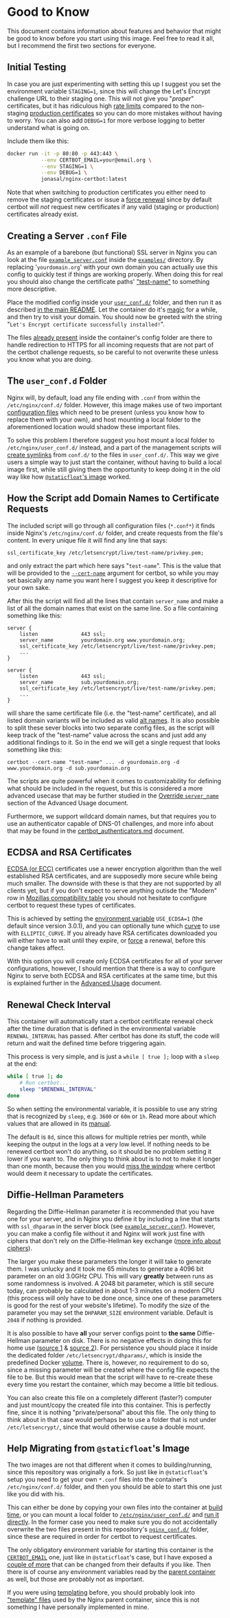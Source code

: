 # Good to Know

This document contains information about features and behavior that might be
good to know before you start using this image. Feel free to read it all, but I
recommend the first two sections for everyone.

## Initial Testing
In case you are just experimenting with setting this up I suggest you set the
environment variable `STAGING=1`, since this will change the Let's Encrypt
challenge URL to their staging one. This will not give you "*proper*"
certificates, but it has ridiculous high [rate limits][1] compared to the
non-staging [production certificates][2] so you can do more mistakes without
having to worry. You can also add `DEBUG=1` for more verbose logging to better
understand what is going on.

Include them like this:
```bash
docker run -it -p 80:80 -p 443:443 \
           --env CERTBOT_EMAIL=your@email.org \
           --env STAGING=1 \
           --env DEBUG=1 \
           jonasal/nginx-certbot:latest
```

Note that when switching to production certificates you either need to remove the
staging certificates or issue a [force renewal](./advanced_usage.md#manualforce-renewal)
since by default certbot will *not* request new certificates if any valid
(staging or production) certificates already exist.

## Creating a Server `.conf` File
As an example of a barebone (but functional) SSL server in Nginx you can
look at the file [`example_server.conf`](../examples/example_server.conf)
inside the [`examples/`](../examples) directory. By replacing '`yourdomain.org`'
with your own domain you can actually use this config to quickly test if things
are working properly. When doing this for real you should also change the
certificate paths'
["test-name"](#how-the-script-add-domain-names-to-certificate-requests) to
something more descriptive.

Place the modified config inside your [`user_conf.d/`](#the-user_confd-folder)
folder, and then run it as described
[in the main README](../README.md#run-with-docker-run). Let the container do
it's [magic](#diffie-hellman-parameters) for a while, and then try to visit
your domain. You should now be greeted with the string \
"`Let's Encrypt certificate successfully installed!`".

The files [already present](../src/nginx_conf.d) inside the container's config
folder are there to handle redirection to HTTPS for all incoming requests that
are not part of the certbot challenge requests, so be careful to not overwrite
these unless you know what you are doing.

## The `user_conf.d` Folder
Nginx will, by default, load any file ending with `.conf` from within the
`/etc/nginx/conf.d/` folder. However, this image makes use of two important
[configuration files](../src/nginx_conf.d) which need to be present (unless you
know how to replace them with your own), and host mounting a local folder to
the aforementioned location would shadow these important files.

To solve this problem I therefore suggest you host mount a local folder to
`/etc/nginx/user_conf.d/` instead, and a part of the management scripts will
[create symlinks][3] from `conf.d/` to the files in `user_conf.d/`. This way
we give users a simple way to just start the container, without having to build
a local image first, while still giving them the opportunity to keep doing it
in the old way like how [`@staticfloat`'s image][5] worked.


## How the Script add Domain Names to Certificate Requests
The included script will go through all configuration files (`*.conf*`) it
finds inside Nginx's `/etc/nginx/conf.d/` folder, and create requests from the
file's content. In every unique file it will find any line that says:

```
ssl_certificate_key /etc/letsencrypt/live/test-name/privkey.pem;
```

and only extract the part which here says "`test-name`". This is the value that
will be provided to the [`--cert-name`][14] argument for certbot, so while you
may set basically any name you want here I suggest you keep it descriptive for
your own sake.

After this the script will find all the lines that contain `server_name` and
make a list of all the domain names that exist on the same line. So a file
containing something like this:

```
server {
    listen              443 ssl;
    server_name         yourdomain.org www.yourdomain.org;
    ssl_certificate_key /etc/letsencrypt/live/test-name/privkey.pem;
    ...
}

server {
    listen              443 ssl;
    server_name         sub.yourdomain.org;
    ssl_certificate_key /etc/letsencrypt/live/test-name/privkey.pem;
    ...
}
```

will share the same certificate file (i.e. the "test-name" certificate), and
all listed domain variants will be included as valid [alt names][15]. It is
also possible to split these sever blocks into two separate config files,
as the script will keep track of the "test-name" value across the scans and just
add any additional findings to it. So in the end we will get a single request
that looks something like this:

```
certbot --cert-name "test-name" ... -d yourdomain.org -d www.yourdomain.org -d sub.yourdomain.org
```

The scripts are quite powerful when it comes to customizability for defining
what should be included in the request, but this is considered a more advanced
usecase that may be further studied in the
[Override `server_name`](./advanced_usage.md#override-server_name`) section of
the Advanced Usage document.

Furthermore, we support wildcard domain names, but that requires you to use an
authenticator capable of DNS-01 challenges, and more info about that may be
found in the [certbot_authenticators.md](./certbot_authenticators.md) document.


## ECDSA and RSA Certificates
[ECDSA (or ECC)][16] certificates use a newer encryption algorithm than the well
established RSA certificates, and are supposedly more secure while being much
smaller. The downside with these is that they are not supported by all clients
yet, but if you don't expect to serve anything outisde the "Modern" row in
[Mozillas compatibility table][17] you should not hesitate to configure certbot
to request these types of certificates.

This is achieved by setting the [environment variable](../README.md#optional)
`USE_ECDSA=1` (the default since version 3.0.1), and you can optionally tune
which [curve][18] to use with `ELLIPTIC_CURVE`. If you already have RSA
certificates downloaded you will either have to wait until they expire, or
[force](./advanced_usage.md#manualforce-renewal) a renewal, before this change
takes affect.

With this option you will create only ECDSA certificates for all of your server
configurations, however, I should mention that there is a way to configure
Nginx to serve both ECDSA and RSA certificates at the same time, but this
is explained further in the
[Advanced Usage](./advanced_usage.md#multi-certificate-setup) document.



## Renewal Check Interval
This container will automatically start a certbot certificate renewal check
after the time duration that is defined in the environmental variable
`RENEWAL_INTERVAL` has passed. After certbot has done its stuff, the code will
return and wait the defined time before triggering again.

This process is very simple, and is just a `while [ true ];` loop with a `sleep`
at the end:

```bash
while [ true ]; do
    # Run certbot...
    sleep "$RENEWAL_INTERVAL"
done
```

So when setting the environmental variable, it is possible to use any string
that is recognized by `sleep`, e.g. `3600` or `60m` or `1h`. Read more about
which values that are allowed in its [manual][4].

The default is `8d`, since this allows for multiple retries per month, while
keeping the output in the logs at a very low level. If nothing needs to be
renewed certbot won't do anything, so it should be no problem setting it lower
if you want to. The only thing to think about is to not to make it longer than
one month, because then you would [miss the window][6] where certbot would deem
it necessary to update the certificates.

## Diffie-Hellman Parameters
Regarding the Diffie-Hellman parameter it is recommended that you have one for
your server, and in Nginx you define it by including a line that starts with
`ssl_dhparam` in the server block (see
[`example_server.conf`](../examples/example_server.conf)). However, you can
make a config file without it and Nginx will work just fine with ciphers that
don't rely on the Diffie-Hellman key exchange ([more info about ciphers][7]).

The larger you make these parameters the longer it will take to generate them.
I was unlucky and it took me 65 minutes to generate a 4096 bit parameter on an
old 3.0GHz CPU. This will vary **greatly** between runs as some randomness is
involved. A 2048 bit parameter, which is still secure today, can probably be
calculated in about 1-3 minutes on a modern CPU (this process will only have to
be done once, since one of these parameters is good for the rest of your
website's lifetime). To modify the size of the parameter you may set the
`DHPARAM_SIZE` environment variable. Default is `2048` if nothing is provided.

It is also possible to have **all** your server configs point to **the same**
Diffie-Hellman parameter on disk. There is no negative effects in doing this for
home use ([source 1][8] & [source 2][9]). For persistence you should place it
inside the dedicated folder `/etc/letsencrypt/dhparams/`, which is inside the
predefined Docker [volume](../README.md#volumes). There is, however, no
requirement to do so, since a missing parameter will be created where the
config file expects the file to be. But this would mean that the script will
have to re-create these every time you restart the container, which may become
a little bit tedious.

You can also create this file on a completely different (faster?) computer and
just mount/copy the created file into this container. This is perfectly fine,
since it is nothing "private/personal" about this file. The only thing to
think about in that case would perhaps be to use a folder that is not under
`/etc/letsencrypt/`, since that would otherwise cause a double mount.

## Help Migrating from `@staticfloat`'s Image
The two images are not that different when it comes to building/running, since
this repository was originally a fork. So just like in `@staticfloat`'s setup
you need to get your own `*.conf` files into the container's
`/etc/nginx/conf.d/` folder, and then you should be able to start this one
just like you did with his.

This can either be done by copying your own files into the container at
[build time](../README.md#build-it-yourself), or you can mount a local folder to
[`/etc/nginx/user_conf.d/`](#the-user_confd-folder) and
[run it directly](../README.md#run-with-docker-run). In the former case you need
to make sure you do not accidentally overwrite the two files present in this
repository's [`nginx_conf.d/`](../src/nginx_conf.d) folder, since these are
required in order for certbot to request certificates.

The only obligatory environment variable for starting this container is the
[`CERTBOT_EMAIL`](../README.md#required) one, just like in `@staticfloat`'s
case, but I have exposed a [couple of more](../README.md#optional) that can be
changed from their defaults if you like. Then there is of course any environment
variables read by the [parent container][11] as well, but those are probably
not as important.

If you were using [templating][12] before, you should probably look into
["template" files][13] used by the Nginx parent container, since this is not
something I have personally implemented in mine.





[1]: https://letsencrypt.org/docs/staging-environment/
[2]: https://letsencrypt.org/docs/rate-limits/
[3]: https://github.com/JonasAlfredsson/docker-nginx-certbot/commit/91f8ecaa613f1e7c0dc4ece38fa8f38a004f61ec
[4]: http://man7.org/linux/man-pages/man1/sleep.1.html
[5]: https://github.com/staticfloat/docker-nginx-certbot
[6]: https://community.letsencrypt.org/t/solved-how-often-to-renew/13678
[7]: https://raymii.org/s/tutorials/Strong_SSL_Security_On_nginx.html
[8]: https://security.stackexchange.com/questions/70831/does-dh-parameter-file-need-to-be-unique-per-private-key
[9]: https://security.stackexchange.com/questions/94390/whats-the-purpose-of-dh-parameters

[11]: https://github.com/nginxinc/docker-nginx
[12]: https://github.com/staticfloat/docker-nginx-certbot#templating
[13]: https://github.com/docker-library/docs/tree/master/nginx#using-environment-variables-in-nginx-configuration-new-in-119
[14]: https://certbot.eff.org/docs/using.html#where-are-my-certificates
[15]: https://www.digicert.com/faq/subject-alternative-name.htm
[16]: https://sectigostore.com/blog/ecdsa-vs-rsa-everything-you-need-to-know/
[17]: https://wiki.mozilla.org/Security/Server_Side_TLS
[18]: https://security.stackexchange.com/questions/31772/what-elliptic-curves-are-supported-by-browsers/104991#104991
